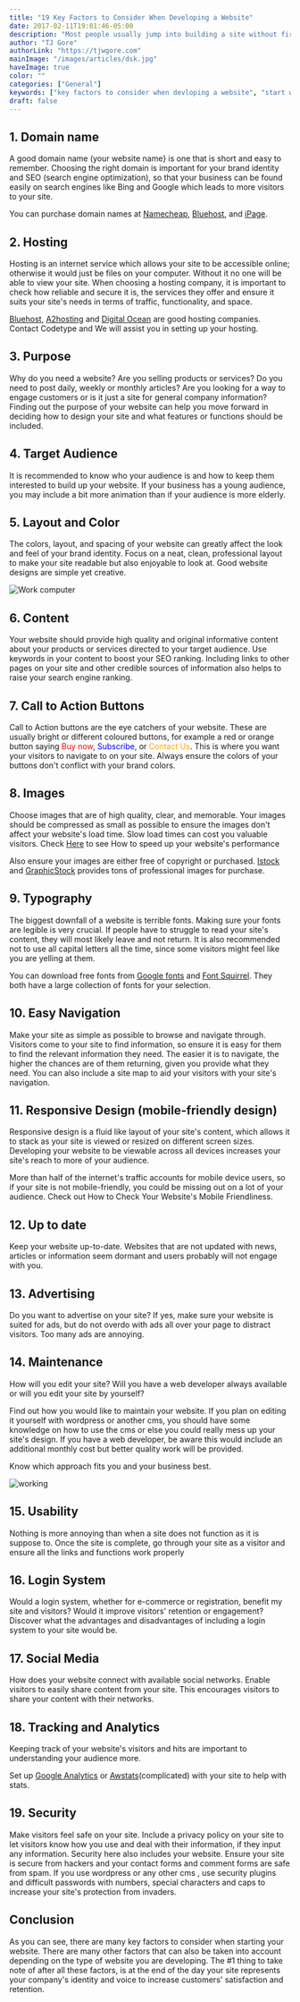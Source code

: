 ```yaml
---
title: "19 Key Factors to Consider When Developing a Website"
date: 2017-02-11T19:01:46-05:00
description: "Most people usually jump into building a site without first ..."
author: "TJ Gore"
authorLink: "https://tjwgore.com"
mainImage: "/images/articles/dsk.jpg"
haveImage: true
color: ""
categories: ["General"]
keywords: ["key factors to consider when devloping a website", "start website", "what i need for a website"]
draft: false
---
```


## 1. Domain name

A good domain name (your website name} is one that is short and easy to remember. Choosing the right domain is important for your brand identity and SEO (search engine optimization), so that your business can be found easily on search engines like Bing and Google which leads to more visitors to your site.

You can purchase domain names at [Namecheap](https://www.namecheap.com/), [Bluehost](https://www.bluehost.com/), and [iPage](https://www.ipage.com/).

## 2. Hosting

Hosting is an internet service which allows your site to be accessible online; otherwise it would just be files on your computer. Without it no one will be able to view your site. When choosing a hosting company, it is important to check how reliable and secure it is, the services they offer and ensure it suits your site's needs in terms of traffic, functionality, and space.

[Bluehost](https://www.bluehost.com/), [A2hosting](https://www.a2hosting.com/) and [Digital Ocean](https://www.digitalocean.com/) are good hosting companies. Contact Codetype and We will assist you in setting up your hosting.

## 3. Purpose

Why do you need a website? Are you selling products or services? Do you need to post daily, weekly or monthly articles? Are you looking for a way to engage customers or is it just a site for general company information? Finding out the purpose of your website can help you move forward in deciding how to design your site and what features or functions should be included.

## 4. Target Audience

It is recommended to know who your audience is and how to keep them interested to build up your website. If your business has a young audience, you may include a bit more animation than if your audience is more elderly.


## 5. Layout and Color

The colors, layout, and spacing of your website can greatly affect the look and feel of your brand identity. Focus on a neat, clean, professional layout to make your site readable but also enjoyable to look at. Good website designs are simple yet creative.

![Work computer](/images/articles/workstation.jpg "Work computer")

## 6. Content

Your website should provide high quality and original informative content about your products or services directed to your target audience. Use keywords in your content to boost your SEO ranking. Including links to other pages on your site and other credible sources of information also helps to raise your search engine ranking.


## 7. Call to Action Buttons

Call to Action buttons are the eye catchers of your website. These are usually bright or different coloured buttons, for example a red or orange button saying <span style="color: red;">Buy now</span>, <span style="color: blue;">Subscribe</span>, or <span style="color: orange;">Contact Us</span>. This is where you want your visitors to navigate to on your site. Always ensure the colors of your buttons don't conflict with your brand colors.

## 8. Images

Choose images that are of high quality, clear, and memorable. Your images should be compressed as small as possible to ensure the images don't affect your website's load time. Slow load times can cost you valuable visitors. Check [Here](/articles/tips-for-speeding-up-your-website) to see How to speed up your website's performance

Also ensure your images are either free of copyright or purchased. [Istock](https://www.istockphoto.com/) and [GraphicStock](https://www.storyblocks.com/stock-image) provides tons of professional images for purchase.


## 9. Typography

The biggest downfall of a website is terrible fonts. Making sure your fonts are legible is very crucial. If people have to struggle to read your site's content, they will most likely leave and not return. It is also recommended not to use all capital letters all the time, since some visitors might feel like you are yelling at them.

You can download free fonts from [Google fonts](https://fonts.google.com/) and [Font Squirrel](https://www.fontsquirrel.com/). They both have a large collection of fonts for your selection.

## 10. Easy Navigation

Make your site as simple as possible to browse and navigate through. Visitors come to your site to find information, so ensure it is easy for them to find the relevant information they need. The easier it is to navigate, the higher the chances are of them returning, given you provide what they need. You can also include a site map to aid your visitors with your site's navigation.


## 11. Responsive Design (mobile-friendly design)

Responsive design is a fluid like layout of your site's content, which allows it to stack as your site is viewed or resized on different screen sizes. Developing your website to be viewable across all devices increases your site's reach to more of your audience.

More than half of the internet's traffic accounts for mobile device users, so if your site is not mobile-friendly, you could be missing out on a lot of your audience. Check out How to Check Your Website's Mobile Friendliness.

## 12. Up to date

Keep your website up-to-date. Websites that are not updated with news, articles or information seem dormant and users probably will not engage with you.


## 13. Advertising

Do you want to advertise on your site? If yes, make sure your website is suited for ads, but do not overdo with ads all over your page to distract visitors. Too many ads are annoying.


## 14. Maintenance

How will you edit your site? Will you have a web developer always available or will you edit your site by yourself?

Find out how you would like to maintain your website. If you plan on editing it yourself with wordpress or another cms, you should have some knowledge on how to use the cms or else you could really mess up your site's design. If you have a web developer, be aware this would include an additional monthly cost but better quality work will be provided.

Know which approach fits you and your business best.

![working](/images/articles/station.jpg)

## 15. Usability

Nothing is more annoying than when a site does not function as it is suppose to. Once the site is complete, go through your site as a visitor and ensure all the links and functions work properly


## 16. Login System

Would a login system, whether for e-commerce or registration, benefit my site and visitors? Would it improve visitors' retention or engagement? Discover what the advantages and disadvantages of including a login system to your site would be.


## 17. Social Media

How does your website connect with available social networks. Enable visitors to easily share content from your site. This encourages visitors to share your content with their networks.

## 18. Tracking and Analytics

Keeping track of your website's visitors and hits are important to understanding your audience more.

Set up [Google Analytics](https://marketingplatform.google.com/about/analytics/) or [Awstats](http://www.awstats.org/)(complicated) with your site to help with stats.


## 19. Security
Make visitors feel safe on your site. Include a privacy policy on your site to let visitors know how you use and deal with their information, if they input any information. Security here also includes your website. Ensure your site is secure from hackers and your contact forms and comment forms are safe from spam. If you use wordpress or any other cms , use security plugins and difficult passwords with numbers, special characters and caps to increase your site's protection from invaders.


## Conclusion

As you can see, there are many key factors to consider when starting your website. There are many other factors that can also be taken into account depending on the type of website you are developing. The #1 thing to take note of after all these factors, is at the end of the day your site represents your company's identity and voice to increase customers' satisfaction and retention.